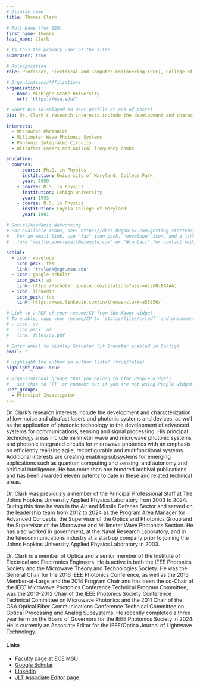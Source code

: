 ```yaml
---
# Display name
title: Thomas Clark

# Full Name (for SEO)
first_name: Thomas
last_name: Clark

# Is this the primary user of the site?
superuser: true

# Role/position
role: Professor, Electrical and Computer Engineering (ECE), College of Engineering 

# Organizations/Affiliations
organizations:
  - name: Michigan State University
    url: 'https://msu.edu/'

# Short bio (displayed in user profile at end of posts)
bio: Dr. Clark’s research interests include the development and characterization of low-noise and ultrafast lasers and photonic systems and devices, as well as the application of photonic technology to the development of advanced systems for communications, sensing and signal processing. 

interests:
  - Microwave Photonics
  - Millimeter Wave Photonic Systems
  - Photonic Integrated Circuits
  - Ultrafast Lasers and optical frequency combs

education:
  courses:
    - course: Ph.D. in Physics
      institution: University of Maryland, College Park
      year: 1998
    - course: M.S. in Physics
      institution: Lehigh University
      year: 1993
    - course: B.S. in Physics
      institution: Loyola College of Maryland
      year: 1991

# Social/Academic Networking
# For available icons, see: https://docs.hugoblox.com/getting-started/page-builder/#icons
#   For an email link, use "fas" icon pack, "envelope" icon, and a link in the
#   form "mailto:your-email@example.com" or "#contact" for contact widget.

social:
  - icon: envelope
    icon_pack: fas
    link: 'trclark@egr.msu.edu'
  - icon: google-scholar
    icon_pack: ai
    link: https://scholar.google.com/citations?user=4LskN-8AAAAJ
  - icon: linkedin
    icon_pack: fab
    link: https://www.linkedin.com/in/thomas-clark-a55956/

# Link to a PDF of your resume/CV from the About widget.
# To enable, copy your resume/CV to `static/files/cv.pdf` and uncomment the lines below.
# - icon: cv
#   icon_pack: ai
#   link: files/cv.pdf

# Enter email to display Gravatar (if Gravatar enabled in Config)
email: ''

# Highlight the author in author lists? (true/false)
highlight_name: true

# Organizational groups that you belong to (for People widget)
#   Set this to `[]` or comment out if you are not using People widget.
user_groups:
  - Principal Investigator
---
```


Dr. Clark’s research interests include the development and characterization of low-noise and ultrafast lasers and photonic systems and devices, as well as the application of photonic technology to the development of advanced systems for communications, sensing and signal processing. His principal technology areas include millimeter wave and microwave photonic systems and photonic integrated circuits for microwave photonics with an emphasis on efficiently realizing agile, reconfigurable and multifunctional systems. Additional interests are creating enabling subsystems for emerging applications such as quantum computing and sensing, and autonomy and artificial intelligence. He has more than one hundred archival publications and has been awarded eleven patents to date in these and related technical areas.

Dr. Clark was previously a member of the Principal Professional Staff at The Johns Hopkins University Applied Physics Laboratory from 2003 to 2024. During this time he was in the Air and Missile Defense Sector and served on the leadership team from 2012 to 2024 as the Program Area Manager for Advanced Concepts, the Supervisor of the Optics and Photonics Group and the Supervisor of the Microwave and Millimeter Wave Photonics Section. He has also worked in government, at the Naval Research Laboratory, and in the telecommunications industry at a start-up company prior to joining the Johns Hopkins University Applied Physics Laboratory in 2003.

Dr. Clark is a member of Optica and a senior member of the Institute of Electrical and Electronics Engineers. He is active in both the IEEE Photonics Society and the Microwave Theory and Technologies Society. He was the General Chair for the 2016 IEEE Photonics Conference, as well as the 2015 Member-at-Large and the 2014 Program Chair and has been the co-Chair of the IEEE Microwave Photonics Conference Technical Program Committee, was the 2010-2012 Chair of the IEEE Photonics Society Conference Technical Committee on Microwave Photonics and the 2011 Chair of the OSA Optical Fiber Communications Conference Technical Committee on Optical Processing and Analog Subsystems. He recently completed a three year term on the Board of Governors for the IEEE Photonics Society in 2024. He is currently an Associate Editor for the IEEE/Optica Journal of Lightwave Technology.

#### Links

- [Faculty page at ECE MSU](https://engineering.msu.edu/faculty/Thomas-Clark)
- [Google Scholar](https://scholar.google.com/citations?user=4LskN-8AAAAJ&hl=en)
- [LinkedIn](https://www.linkedin.com/in/thomas-clark-a55956/)
- [JLT Associate Editor page](https://www.ieee-jlt.org/Thomas-R-Clark)
